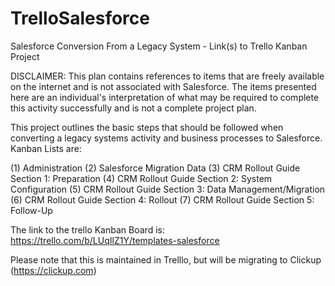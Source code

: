 # TrelloSalesforce
Salesforce Conversion From a Legacy System  - Link(s) to Trello Kanban Project

DISCLAIMER: This plan contains references to items that are freely available on the internet and is not associated with Salesforce.  The items presented here are an individual's interpretation of what may be required to complete this activity successfully and is not a complete project plan.    

This project outlines the basic steps that should be followed when converting a legacy systems activity and business processes to Salesforce. Kanban Lists are:

(1) Administration 
(2) Salesforce Migration Data 
(3) CRM Rollout Guide Section 1: Preparation 
(4) CRM Rollout Guide Section 2: System Configuration
(5) CRM Rollout Guide Section 3: Data Management/Migration 
(6) CRM Rollout Guide Section 4: Rollout (7) CRM Rollout Guide Section 5: Follow-Up

The link to the trello Kanban Board is:  https://trello.com/b/LUqIlZ1Y/templates-salesforce

Please note that this is maintained in Trelllo, but will be migrating to Clickup (https://clickup.com)
